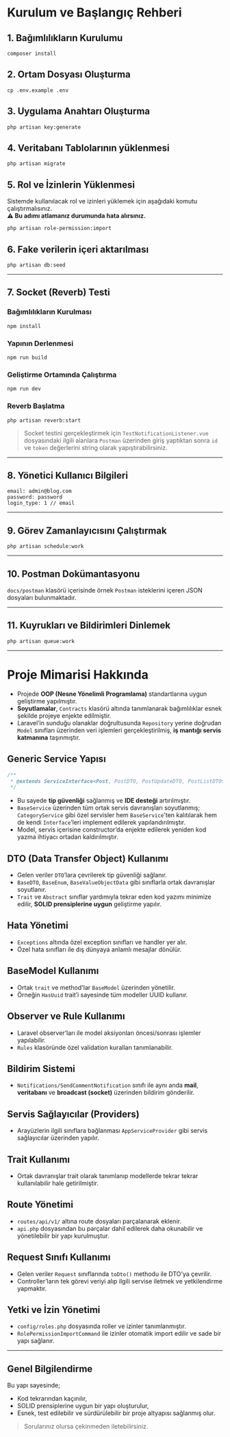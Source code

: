 # Kurulum ve Başlangıç Rehberi

## 1. Bağımlılıkların Kurulumu

```
composer install
```

## 2. Ortam Dosyası Oluşturma

```
cp .env.example .env
```

## 3. Uygulama Anahtarı Oluşturma

```
php artisan key:generate
```

## 4. Veritabanı Tablolarının yüklenmesi

```
php artisan migrate
```

## 5. Rol ve İzinlerin Yüklenmesi

Sistemde kullanılacak rol ve izinleri yüklemek için aşağıdaki komutu çalıştırmalısınız.  
**⚠️ Bu adımı atlamanız durumunda hata alırsınız.**

```
php artisan role-permission:import
```

## 6. Fake verilerin içeri aktarılması  
```
php artisan db:seed
```
---

## 7. Socket (Reverb) Testi

### Bağımlılıkların Kurulması

```
npm install
```

### Yapının Derlenmesi

```
npm run build
```

### Geliştirme Ortamında Çalıştırma

```
npm run dev
```

### Reverb Başlatma

```
php artisan reverb:start
```

> Socket testini gerçekleştirmek için `TestNotificationListener.vue` dosyasındaki ilgili alanlara `Postman` üzerinden giriş yaptıktan sonra `id` ve `token` değerlerini string olarak yapıştırabilirsiniz.

---

## 8. Yönetici Kullanıcı Bilgileri

```
email: admin@blog.com  
password: password  
login_type: 1 // email
```

---

## 9. Görev Zamanlayıcısını Çalıştırmak

```
php artisan schedule:work
```

---

## 10. Postman Dokümantasyonu

`docs/postman` klasörü içerisinde örnek `Postman` isteklerini içeren JSON dosyaları bulunmaktadır.

---

## 11. Kuyrukları ve Bildirimleri Dinlemek

```
php artisan queue:work
```

---

# Proje Mimarisi Hakkında

- Projede **OOP (Nesne Yönelimli Programlama)** standartlarına uygun geliştirme yapılmıştır.
- **Soyutlamalar**, `Contracts` klasörü altında tanımlanarak bağımlılıklar esnek şekilde projeye enjekte edilmiştir.
- Laravel’in sunduğu olanaklar doğrultusunda `Repository` yerine doğrudan `Model` sınıfları üzerinden veri işlemleri gerçekleştirilmiş, **iş mantığı servis katmanına** taşınmıştır.

## Generic Service Yapısı

```php
/**
 * @extends ServiceInterface<Post, PostDTO, PostUpdateDTO, PostListDTO>
 */
```

- Bu sayede **tip güvenliği** sağlanmış ve **IDE desteği** artırılmıştır.
- `BaseService` üzerinden tüm ortak servis davranışları soyutlanmış; `CategoryService` gibi özel servisler hem `BaseService`'ten kalıtılarak hem de kendi `Interface`’leri implement edilerek yapılandırılmıştır.
- Model, servis içerisine constructor’da enjekte edilerek yeniden kod yazma ihtiyacı ortadan kaldırılmıştır.

## DTO (Data Transfer Object) Kullanımı

- Gelen veriler `DTO`’lara çevrilerek tip güvenliği sağlanır.
- `BaseDTO`, `BaseEnum`, `BaseValueObjectData` gibi sınıflarla ortak davranışlar soyutlanır.
- `Trait` ve `Abstract` sınıflar yardımıyla tekrar eden kod yazımı minimize edilir, **SOLID prensiplerine uygun** geliştirme yapılır.

## Hata Yönetimi

- `Exceptions` altında özel exception sınıfları ve handler yer alır.
- Özel hata sınıfları ile dış dünyaya anlamlı mesajlar dönülür.

## BaseModel Kullanımı

- Ortak `trait` ve method'lar `BaseModel` üzerinden yönetilir.
- Örneğin `HasUuid` trait’i sayesinde tüm modeller UUID kullanır.

## Observer ve Rule Kullanımı

- Laravel observer’ları ile model aksiyonları öncesi/sonrası işlemler yapılabilir.
- `Rules` klasöründe özel validation kuralları tanımlanabilir.

## Bildirim Sistemi

- `Notifications/SendCommentNotification` sınıfı ile aynı anda **mail**, **veritabanı** ve **broadcast (socket)** üzerinden bildirim gönderilir.

## Servis Sağlayıcılar (Providers)

- Arayüzlerin ilgili sınıflara bağlanması `AppServiceProvider` gibi servis sağlayıcılar üzerinden yapılır.

## Trait Kullanımı

- Ortak davranışlar trait olarak tanımlanıp modellerde tekrar tekrar kullanılabilir hale getirilmiştir.

## Route Yönetimi

- `routes/api/v1/` altına route dosyaları parçalanarak eklenir.
- `api.php` dosyasından bu parçalar dahil edilerek daha okunabilir ve yönetilebilir bir yapı kurulmuştur.

## Request Sınıfı Kullanımı

- Gelen veriler `Request` sınıflarında `toDto()` methodu ile DTO’ya çevrilir.
- Controller’ların tek görevi veriyi alıp ilgili servise iletmek ve yetkilendirme yapmaktır.

## Yetki ve İzin Yönetimi

- `config/roles.php` dosyasında roller ve izinler tanımlanmıştır.
- `RolePermissionImportCommand` ile izinler otomatik import edilir ve sade bir yapı sağlanır.

---

## Genel Bilgilendirme

Bu yapı sayesinde;

- Kod tekrarından kaçınılır,
- SOLID prensiplerine uygun bir yapı oluşturulur,
- Esnek, test edilebilir ve sürdürülebilir bir proje altyapısı sağlanmış olur.

> Sorularınız olursa çekinmeden iletebilirsiniz.
